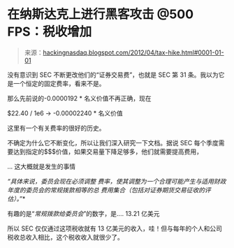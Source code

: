 <!--yml

类别：未分类

日期：2024 年 05 月 13 日 00:03:24

-->

# 在纳斯达克上进行黑客攻击 @500 FPS：税收增加

> 来源：[hackingnasdaq.blogspot.com/2012/04/tax-hike.html#0001-01-01](http://hackingnasdaq.blogspot.com/2012/04/tax-hike.html#0001-01-01)

没有意识到 SEC 不断更改他们的“证券交易费”，也就是 SEC 第 31 条。我以为它是一个恒定的固定费率，看来不是。

那么先前说的-0.0000192 * 名义价值不再正确，现在

$22.40 / 1e6 -> -0.00002240 * 名义价值

这里有一个有关费率的很好的历史。

不确定为什么它不断变化，所以让我们深入研究一下文档。据说 SEC 每个季度需要达到指定的$$$价值，如果交易量下降足够多，他们就需要提高费用，

... 这大概就是发生的事情

*“具体来说，委员会现在必须调整* *费率，使其调整为一个合理可能产生与适用财政年度的委员会的常规拨款相等的总* *费用集合（包括对证券期货交易征收的评估）。*”*

有趣的是“*常规拨款给委员会*”的数字，是.... 13.21 亿美元

所以 SEC 仅仅通过这项税收就有 13 亿美元的收入，哇！但与每年的个人和公司税收总收入相比，这个税收收入就很少了。

